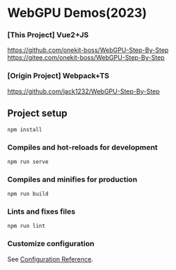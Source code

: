 # WebGPU Demos(2023)

### [This Project] Vue2+JS

 https://github.com/onekit-boss/WebGPU-Step-By-Step
 https://gitee.com/onekit-boss/WebGPU-Step-By-Step

### [Origin Project] Webpack+TS
https://github.com/jack1232/WebGPU-Step-By-Step

## Project setup
```
npm install
```

### Compiles and hot-reloads for development
```
npm run serve
```

### Compiles and minifies for production
```
npm run build
```

### Lints and fixes files
```
npm run lint
```

### Customize configuration
See [Configuration Reference](https://cli.vuejs.org/config/).
